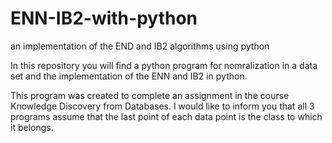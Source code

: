 # ENN-IB2-with-python
an implementation of the END and IB2 algorithms using python

In this repository you will find a python program for nomralization in a data set and the implementation of the ENN and IB2 in python. 

This program was created to complete an assignment in the course Knowledge Discovery from Databases.
I would like to inform you that all 3 programs assume that the last point of each data point is the class to which it belongs.
